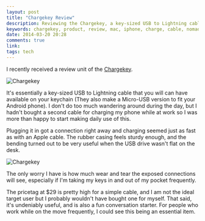 ```yaml
---
layout: post
title: "Chargekey Review"
description: Reviewing the Chargekey, a key-sized USB to Lightning cable
keywords: chargekey, product, review, mac, iphone, charge, cable, nomad, gadget
date: 2014-03-20 20:28
comments: true
link:
tags: tech
---
```

I recently received a review unit of the [Chargekey](http://www.hellonomad.com/products/chargekey-iphone5).

![Chargekey](http://images.alexonsager.net/blog/chargekey1.jpg)

It's essentially a key-sized USB to Lightning cable that you will can have available on your keychain (They also make a Micro-USB version to fit your Android phone). I don't do too much wandering around during the day, but I hadn't bought a second cable for charging my phone while at work so I was more than happy to start making daily use of this.

Plugging it in got a connection right away and charging seemed just as fast as with an Apple cable. The rubber casing feels sturdy enough, and the bending turned out to be very useful when the USB drive wasn't flat on the desk.

![Chargekey](http://images.alexonsager.net/blog/chargekey2.jpg)

The only worry I have is how much wear and tear the exposed connections will see, especially if I'm taking my keys in and out of my pocket frequently.

The pricetag at $29 is pretty high for a simple cable, and I am not the ideal target user but I probably wouldn't have bought one for myself. That said, it's undeniably useful, and is also a fun conversation starter. For people who work while on the move frequently, I could see this being an essential item.
